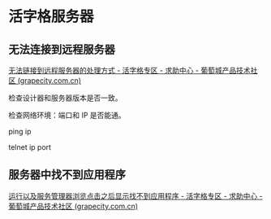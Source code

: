 # 活字格服务器





## 无法连接到远程服务器

[无法链接到远程服务器的处理方式 - 活字格专区 - 求助中心 - 葡萄城产品技术社区 (grapecity.com.cn)](https://gcdn.grapecity.com.cn/forum.php?mod=viewthread&tid=87811)

检查设计器和服务器版本是否一致。

检查网络环境：端口和 IP 是否能通。

ping ip

telnet ip port



## 服务器中找不到应用程序

[运行以及服务管理器浏览点击之后显示找不到应用程序 - 活字格专区 - 求助中心 - 葡萄城产品技术社区 (grapecity.com.cn)](https://gcdn.grapecity.com.cn/forum.php?mod=viewthread&tid=50372)